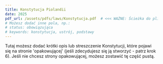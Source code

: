 ```yaml
---
title: Konstytucja Piolandii
date: 2025
pdf_url: /assets/pdfs/laws/Konstytucja.pdf  # <<< WAŻNE: Ścieżka do pliku PDF
# Możesz dodać inne pola, np.:
# status: obowiązująca
# keywords: konstytucja, ustrój, podstawy
---
```


Tutaj możesz dodać krótki opis lub streszczenie Konstytucji, które pojawi się na stronie 'opakowującej' (jeśli zdecydujesz się ją stworzyć - patrz krok 6). Jeśli nie chcesz strony opakowującej, możesz zostawić tę część pustą.